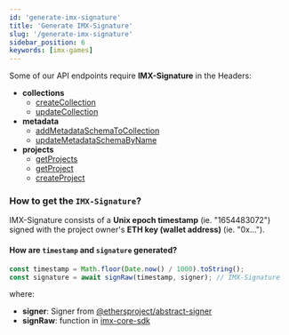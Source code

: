 ```yaml
---
id: 'generate-imx-signature'
title: 'Generate IMX-Signature'
slug: '/generate-imx-signature'
sidebar_position: 6
keywords: [imx-games]
---
```


Some of our API endpoints require **IMX-Signature** in the Headers:

- **collections**
  - [createCollection](https://docs.x.immutable.com/reference#/operations/createCollection)
  - [updateCollection](https://docs.x.immutable.com/reference#/operations/updateCollection)
- **metadata**
  - [addMetadataSchemaToCollection](https://docs.x.immutable.com/reference#/operations/addMetadataSchemaToCollection)
  - [updateMetadataSchemaByName](https://docs.x.immutable.com/reference#/operations/updateMetadataSchemaByName)
- **projects**
  - [getProjects](https://docs.x.immutable.com/reference#/operations/getProjects)
  - [getProject](https://docs.x.immutable.com/reference#/operations/getProject)
  - [createProject](https://docs.x.immutable.com/reference#/operations/createProject)

### How to get the `IMX-Signature`?

IMX-Signature consists of a **Unix epoch timestamp** (ie. "1654483072") signed with the project owner's **ETH key (wallet address)** (ie. "0x...").

#### How are `timestamp` and `signature` generated?

```typescript
const timestamp = Math.floor(Date.now() / 1000).toString();
const signature = await signRaw(timestamp, signer); // IMX-Signature
```

where:

- **signer**: Signer from [@ethersproject/abstract-signer](https://www.npmjs.com/package/@ethersproject/abstract-signer)
- **signRaw**: function in [imx-core-sdk](https://github.com/immutable/imx-core-sdk/blob/main/src/utils/crypto/crypto.ts#L79-L85)
